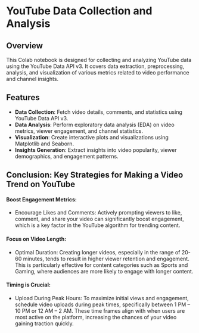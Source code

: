 # YouTube Data Collection and Analysis

## Overview
This Colab notebook is designed for collecting and analyzing YouTube data using the YouTube Data API v3. It covers data extraction, preprocessing, analysis, and visualization of various metrics related to video performance and channel insights.

## Features
- **Data Collection**: Fetch video details, comments, and statistics using YouTube Data API v3.
- **Data Analysis**: Perform exploratory data analysis (EDA) on video metrics, viewer engagement, and channel statistics.
- **Visualization**: Create interactive plots and visualizations using Matplotlib and Seaborn.
- **Insights Generation**: Extract insights into video popularity, viewer demographics, and engagement patterns.
  
## Conclusion: Key Strategies for Making a Video Trend on YouTube
#### Boost Engagement Metrics:

- Encourage Likes and Comments: Actively prompting viewers to like, comment, and share your video can significantly boost engagement, which is a key factor in the YouTube algorithm for trending content.

#### Focus on Video Length:

- Optimal Duration: Creating longer videos, especially in the range of 20-60 minutes, tends to result in higher viewer retention and engagement. This is particularly effective for content categories such as Sports and Gaming, where audiences are more likely to engage with longer content.

#### Timing is Crucial:

- Upload During Peak Hours: To maximize initial views and engagement, schedule video uploads during peak times, specifically between 1 PM – 10 PM or 12 AM – 2 AM. These time frames align with when users are most active on the platform, increasing the chances of your video gaining traction quickly.
